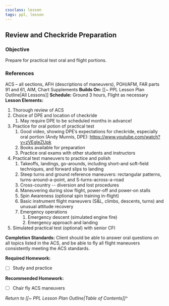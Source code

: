 ```yaml
---
cssclass: lesson
tags: ppl, lesson
---
```

## Review and Checkride Preparation

### Objective
Prepare for practical test oral and flight portions.

### References
ACS – all sections, AFH (descriptions of maneuvers), POH/AFM, FAR parts 91 and 61, AIM, Chart Supplements
**Builds On:** [[~ PPL Lesson Plan Outline|All Lessons]]
**Schedule:** Ground 3 hours, Flight as necessary
**Lesson Elements:**
1. Thorough review of ACS
2. Choice of DPE and location of checkride
	1. May require DPE to be scheduled months in advance!
3. Practice for oral potion of practical test
	1. Good video, showing DPE’s expectations for checkride, especially oral portion (Andy Munnis, DPE): https://www.youtube.com/watch?v=zVEgIeZUpk
	2. Books available for preparation
	3. Practice oral exams with other students and instructors
4. Practical test maneuvers to practice and polish
	1. Takeoffs, landings, go-arounds, including short-and soft-field techniques, and forward slips to landing
	2. Steep turns and ground reference maneuvers: rectangular patterns, turns-around-a-point, and S-turns-across-a-road
	3. Cross-country -- diversion and lost procedures
	4. Maneuvering during slow flight, power-off and power-on stalls
	5. Spin Awareness (optional spin training in-flight)
	6. Basic instrument flight maneuvers (S&L, climbs, descents, turns) and unusual attitude recovery
	7. Emergency operations
		1. Emergency descent (simulated engine fire)
		2. Emergency approach and landing
5. Simulated practical test (optional) with senior CFI

**Completion Standards:** Client should be able to answer oral questions on all topics listed in the ACS, and be able to fly all flight maneuvers consistently meeting the ACS standards.

**Required Homework:** 
- [ ] Study and practice

**Recommended Homework:** 
- [ ] Chair fly ACS maneuvers

*Return to [[~ PPL Lesson Plan Outline|Table of Contents]]^*